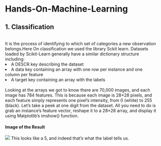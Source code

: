 # Hands-On-Machine-Learning
<h2> 1. Classification </h2> 
<br>  It is the process of identifying to which set of categories a new observation belongs.Here On classification we used the library Sckit learn.
Datasets loaded by Scikit-Learn generally have a similar dictionary structure including: 

<li>  A DESCR key describing the dataset </li>
<li>  A data key containing an array with one row per instance and one column per feature </li>
<li>  A target key containing an array with the labels </li>
<br>
Looking at the arrays we got to know there are 70,000 images, and each image has 784 features. This is because each image
is 28×28 pixels, and each feature simply represents one pixel’s intensity, from 0
(white) to 255 (black). Let’s take a peek at one digit from the dataset. All you need to
do is grab an instance’s feature vector, reshape it to a 28×28 array, and display it using
Matplotlib’s imshow() function.
<h4>Image of the Result</h4>
<img src=https://res.cloudinary.com/adeshpokhrel/image/upload/v1621076062/1_v7nx5p.png> </img>
This looks like a 5, and indeed that’s what the label tells us.
